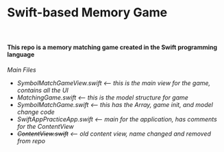 # Swift-based Memory Game
<br>
<h4>This repo is a memory matching game created in the Swift programming language</h4>

<h6>
Main Files
  <ul>
      <li>SymbolMatchGameView.swift <-- this is the main view for the game, contains all the UI</li>
      <li>MatchingGame.swift <-- this is the model structure for game</li>
      <li>SymbolMatchGame.swift <-- this has the Array, game init, and model change code</li>
      <li>SwiftAppPracticeApp.swift <-- main for the application, has comments for the ContentView</li>
      <li><s>ContentView.swift</s> <-- old content view, name changed and removed from repo</li>
  </ul>
</h6>
